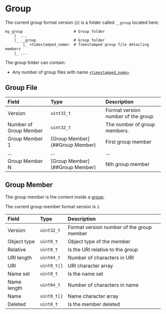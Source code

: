 # Group

The current group format version (`2`) is a folder called `__group` located here:

```
my_group                       # Group folder
    |  ...
    |_ __group                 # Group folder
        |_ <timestamped_name>  # Timestamped group file detailing members
    |_ ...
```

The group folder can contain:

* Any number of group files with name [`<timestamped_name>`](./timestamped_name.md).

## Group File


| **Field** | **Type** | **Description** |
| :--- | :--- | :--- |
| Version | `uint32_t` | Format version number of the group |
| Number of Group Member | `uint32_t` | The number of group members. |
| Group Member 1 | [Group Member](##Group Member) | First group member |
| … | … | … |
| Group Member N | [Group Member](##Group Member) | Nth group member |


## Group Member

The group member is the content inside a [group](./group.md).

The current group member format version is `2`.

| **Field** | **Type** | **Description** |
| :--- | :--- | :--- |
| Version | `uint32_t` | Format version number of the group member |
| Object type | `uint8_t` | Object type of the member |
| Relative | `uint8_t` | Is the URI relative to the group |
| URI length | `uint64_t` | Number of characters in URI |
| URI | `uint8_t[]` | URI character array |
| Name set | `uint8_t` | Is the name set |
| Name length | `uint64_t` | Number of characters in name |
| Name | `uint8_t[]` | Name character array |
| Deleted | `uint8_t` | Is the member deleted |
